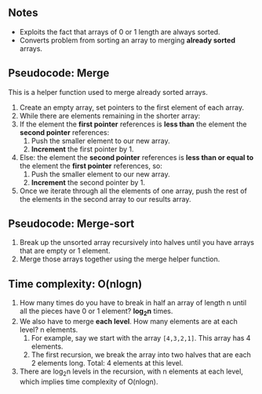 
## Notes
- Exploits the fact that arrays of 0 or 1 length are always sorted.
- Converts problem from sorting an array to merging **already sorted** arrays. 

## Pseudocode: Merge
This is a helper function used to merge already sorted arrays. 
1. Create an empty array, set pointers to the first element of each array.
2. While there are elements remaining in the shorter array:
3. If the element the **first pointer** references is **less than** the element the **second pointer** references:
    1. Push the smaller element to our new array. 
    2. **Increment** the first pointer by 1. 
4. Else: the element the **second pointer** references is **less than or equal to** the element the **first pointer** references, so:
    1. Push the smaller element to our new array. 
    2. **Increment** the second pointer by 1. 
5. Once we iterate through all the elements of one array, push the rest of the elements in the second array to our results array. 

## Pseudocode: Merge-sort
1. Break up the unsorted array recursively into halves until you have arrays that are empty or 1 element.
2. Merge those arrays together using the merge helper function.

## Time complexity: O(nlogn)
1. How many times do you have to break in half an array of length n until all the pieces have 0 or 1 element? **log<sub>2</sub>n** times.
2. We also have to merge **each level**. How many elements are at each level? n elements. 
    1. For example, say we start with the array `[4,3,2,1]`. This array has 4 elements. 
    2. The first recursion, we break the array into two halves that are each 2 elements long. Total: 4 elements at this level. 
3. There are log<sub>2</sub>n levels in the recursion, with n elements at each level, which implies time complexity of O(nlogn).
